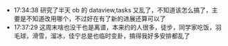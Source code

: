 - 17:34:38 研究了半天 ob 的 dataview,tasks 又乱了，不知道该怎么搞了，主要是不知道改用哪个，不过好在有了新的进展还算可以了
- 17:37:29 这周末啥也没干也是离谱，本来约的人很多，徒步，同学家吃饭，羽毛球，滑雪，溜冰，佳宁总是也临时变卦，搞得我好多安排都乱了 